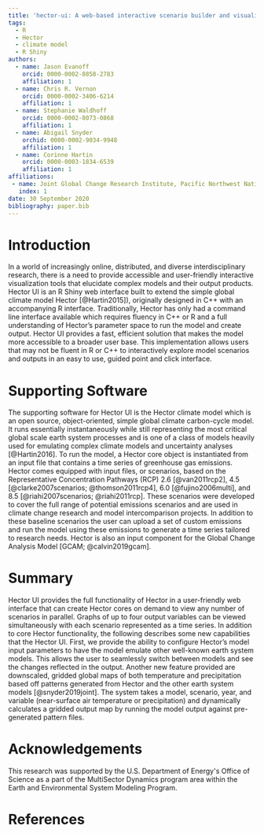 ```yaml
---
title: 'hector-ui: A web-based interactive scenario builder and visualization application for the Hector climate model'
tags:
  - R
  - Hector
  - climate model
  - R Shiny
authors:
  - name: Jason Evanoff
    orcid: 0000-0002-8858-2783
    affiliation: 1
  - name: Chris R. Vernon
    orcid: 0000-0002-3406-6214
    affiliation: 1
  - name: Stephanie Waldhoff
    orcid: 0000-0002-8073-0868
    affiliation: 1
  - name: Abigail Snyder
    orchid: 0000-0002-9034-9948
    affiliation: 1  
  - name: Corinne Hartin
    orcid: 0000-0003-1834-6539
    affiliation: 1
affiliations:
 - name: Joint Global Change Research Institute, Pacific Northwest National Laboratory, College Park, MD, USA
   index: 1
date: 30 September 2020
bibliography: paper.bib
---
```


# Introduction

In a world of increasingly online, distributed, and diverse interdisciplinary research, there is a need to provide accessible and user-friendly interactive visualization tools that elucidate complex models and their output products. Hector UI is an R Shiny web interface built to extend the simple global climate model Hector [@Hartin2015]), originally designed in C++ with an accompanying R interface. Traditionally, Hector has only had a command line interface available which requires fluency in C++ or R and a full understanding of Hector’s parameter space to run the model and create output. Hector UI provides a fast, efficient solution that makes the model more accessible to a broader user base. This implementation allows users that may not be fluent in R or C++ to interactively explore model scenarios and outputs in an easy to use, guided point and click interface.

# Supporting Software
The supporting software for Hector UI is the Hector climate model which is an open source, object-oriented, simple global climate carbon-cycle model. It runs essentially instantaneously while still representing the most critical global scale earth system processes and is one of a class of models heavily used for emulating complex climate models and uncertainty analyses [@Hartin2016]. To run the model, a Hector core object is instantiated from an input file that contains a time series of greenhouse gas emissions. Hector comes equipped with input files, or scenarios, based on the Representative Concentration Pathways (RCP) 2.6 [@van2011rcp2], 4.5 [@clarke2007scenarios; @thomson2011rcp4], 6.0 [@fujino2006multi], and 8.5 [@riahi2007scenarios; @riahi2011rcp]. These scenarios were developed to cover the full range of potential emissions scenarios and are used in climate change research and model intercomparison projects. In addition to these baseline scenarios the user can upload a set of custom emissions and run the model using these emissions to generate a time series tailored to research needs. Hector is also an input component for the Global Change Analysis Model [GCAM; @calvin2019gcam].

# Summary
Hector UI provides the full functionality of Hector in a user-friendly web interface that can create Hector cores on demand to view any number of scenarios in parallel. Graphs of up to four output variables can be viewed simultaneously with each scenario represented as a time series. In addition to core Hector functionality, the following describes some new capabilities that the Hector UI.  First, we provide the ability to configure Hector’s model input parameters to have the model emulate other well-known earth system models. This allows the user to seamlessly switch between models and see the changes reflected in the output. Another new feature provided are downscaled, gridded global maps of both temperature and precipitation based off patterns generated from Hector and the other earth system models [@snyder2019joint]. The system takes a model, scenario, year, and variable (near-surface air temperature or precipitation) and dynamically calculates a gridded output map by running the model output against pre-generated pattern files.

# Acknowledgements

This research was supported by the U.S. Department of Energy's Office of Science as a part of the MultiSector Dynamics program area within the Earth and Environmental System Modeling Program.

# References
